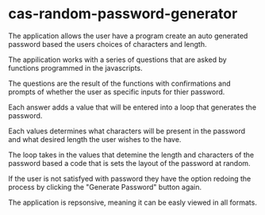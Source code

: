 # cas-random-password-generator

The application allows the user have a program create an auto generated password based the users choices of characters and length.

The appilication works with a series of questions that are asked by functions programmed in the javascripts.

The questions are the result of the functions with confirmations and prompts of whether the user as specific inputs for thier password.

Each answer adds a value that will be entered into a loop that generates the password. 

Each values determines what characters will be present in the password and what desired length the user wishes to the have.

The loop takes in the values that detemine the length and characters of the password based a code that is sets the layout of the password at random.

If the user is not satisfyed with password they have the option redoing the process by clicking the "Generate Password" button again.

The application is repsonsive, meaning it can be easly viewed in all formats.



